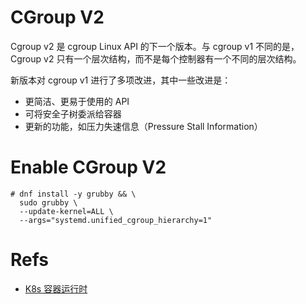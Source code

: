 CGroup V2
==============

Cgroup v2 是 cgroup Linux API 的下一个版本。与 cgroup v1 不同的是， Cgroup v2 只有一个层次结构，而不是每个控制器有一个不同的层次结构。

新版本对 cgroup v1 进行了多项改进，其中一些改进是：

* 更简洁、更易于使用的 API
* 可将安全子树委派给容器
* 更新的功能，如压力失速信息（Pressure Stall Information）

# Enable CGroup V2

```
# dnf install -y grubby && \
  sudo grubby \
  --update-kernel=ALL \
  --args="systemd.unified_cgroup_hierarchy=1"
```

# Refs

* [K8s 容器运行时](https://kubernetes.io/zh/docs/setup/production-environment/container-runtimes/)
